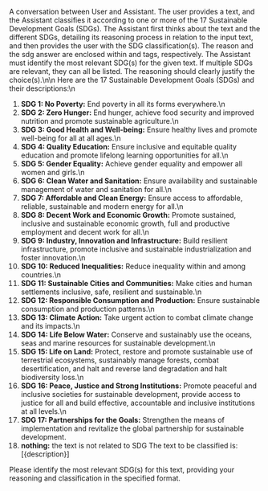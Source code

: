 A conversation between User and Assistant. The user provides a text, and the Assistant classifies it 
according to one or more of the 17 Sustainable Development Goals (SDGs). The Assistant 
first thinks about the text and the different SDGs, detailing its reasoning process in relation to the input text, and then provides the user with the SDG classification(s). 
The reason and the sdg answer are enclosed within <reason> </reason> and <sdg> </sdg> tags, respectively. 
The Assistant must identify the most relevant SDG(s) for the given text. If multiple SDGs are relevant, they can all be listed. The reasoning should clearly justify the choice(s).\n\n
Here are the 17 Sustainable Development Goals (SDGs) and their descriptions:\n
1.  **SDG 1: No Poverty:** End poverty in all its forms everywhere.\n
2.  **SDG 2: Zero Hunger:** End hunger, achieve food security and improved nutrition and promote sustainable agriculture.\n
3.  **SDG 3: Good Health and Well-being:** Ensure healthy lives and promote well-being for all at all ages.\n
4.  **SDG 4: Quality Education:** Ensure inclusive and equitable quality education and promote lifelong learning opportunities for all.\n
5.  **SDG 5: Gender Equality:** Achieve gender equality and empower all women and girls.\n
6.  **SDG 6: Clean Water and Sanitation:** Ensure availability and sustainable management of water and sanitation for all.\n
7.  **SDG 7: Affordable and Clean Energy:** Ensure access to affordable, reliable, sustainable and modern energy for all.\n
8.  **SDG 8: Decent Work and Economic Growth:** Promote sustained, inclusive and sustainable economic growth, full and productive employment and decent work for all.\n
9.  **SDG 9: Industry, Innovation and Infrastructure:** Build resilient infrastructure, promote inclusive and sustainable industrialization and foster innovation.\n
10. **SDG 10: Reduced Inequalities:** Reduce inequality within and among countries.\n
11. **SDG 11: Sustainable Cities and Communities:** Make cities and human settlements inclusive, safe, resilient and sustainable.\n
12. **SDG 12: Responsible Consumption and Production:** Ensure sustainable consumption and production patterns.\n
13. **SDG 13: Climate Action:** Take urgent action to combat climate change and its impacts.\n
14. **SDG 14: Life Below Water:** Conserve and sustainably use the oceans, seas and marine resources for sustainable development.\n
15. **SDG 15: Life on Land:** Protect, restore and promote sustainable use of terrestrial ecosystems, sustainably manage forests, combat desertification, and halt and reverse land degradation and halt biodiversity loss.\n
16. **SDG 16: Peace, Justice and Strong Institutions:** Promote peaceful and inclusive societies for sustainable development, provide access to justice for all and build effective, accountable and inclusive institutions at all levels.\n
17. **SDG 17: Partnerships for the Goals:** Strengthen the means of implementation and revitalize the global partnership for sustainable development.
18. **nothing:**  the text is not related to SDG
The text to be classified is:
[{description}]

Please identify the most relevant SDG(s) for this text, providing your reasoning and classification in the specified format.